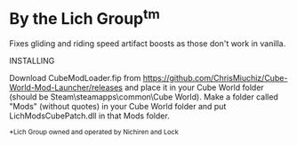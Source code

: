 # By the Lich Group<sup>tm</sup>  

Fixes gliding and riding speed artifact boosts as those don't work in vanilla.

INSTALLING

Download CubeModLoader.fip from https://github.com/ChrisMiuchiz/Cube-World-Mod-Launcher/releases and place it in your Cube World folder (should be Steam\steamapps\common\Cube World). Make a folder called "Mods" (without quotes) in your Cube World folder and put LichModsCubePatch.dll in that Mods folder.

<sup>*Lich Group owned and operated by Nichiren and Lock</sup>